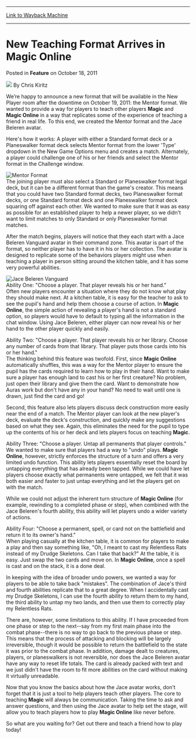 
---
[Link to Wayback Machine](https://web.archive.org/web/20220116113119/https://magic.wizards.com/en/articles/archive/feature/new-teaching-format-arrives-magic-online-2011-10-18)

[_metadata_:author]:- "Chris Kiritz"
[_metadata_:description]:- "We’re happy to announce a new format that will be available in the New Player room after the downtime on October 19, 2011: the Mentor format. We wanted to provide a way for players to teach other players Magic and Magic Online in a way that replicates some of the experience of teaching a friend in real life. To this end, we created the Mentor format and the Jace Beleren"
[_metadata_:generator]:- "Drupal 7 (http://drupal.org)"
[_metadata_:node]:- "688341"
[_metadata_:publish_date]:- "2011-10-18"
[_metadata_:source]:- "div-main-content"
[_metadata_:title]:- "New Teaching Format Arrives in Magic Online"
[_metadata_:wayback_capture_timestamp]:- "2022-01-16 11:31:19"
[_metadata_:wayback_raw_url]:- "https://web.archive.org/web/20220116113119id_/https://magic.wizards.com/en/articles/archive/feature/new-teaching-format-arrives-magic-online-2011-10-18"
[_metadata_:wayback_url]:- "https://magic.wizards.com/en/articles/archive/feature/new-teaching-format-arrives-magic-online-2011-10-18"
---


New Teaching Format Arrives in **Magic Online**
===============================================



 Posted in **Feature**
 on October 18, 2011 






![](https://media.magic.wizards.com/styles/auth_small/public/images/hero/wizardslogo_thumb.jpg)
By Chris Kiritz











We’re happy to announce a new format that will be available in the New Player room after the downtime on October 19, 2011: the Mentor format. We wanted to provide a way for players to teach other players **Magic** and **Magic Online** in a way that replicates some of the experience of teaching a friend in real life. To this end, we created the Mentor format and the Jace Beleren avatar. 

Here's how it works: A player with either a Standard format deck or a Planeswalker format deck selects Mentor format from the lower 'Type' dropdown in the New Game Options menu and creates a match. Alternately, a player could challenge one of his or her friends and select the Mentor format in the Challenge window. 

![Mentor Format ](https://media.magic.wizards.com/image_legacy_migration/mtg/images/digital/magiconline/mentor-game.jpg)  
The joining player must also select a Standard or Planeswalker format legal deck, but it can be a different format than the game's creator. This means that you could have two Standard format decks, two Planeswalker format decks, or one Standard format deck and one Planeswalker format deck squaring off against each other. We wanted to make sure that it was as easy as possible for an established player to help a newer player, so we didn't want to limit matches to only Standard or only Planeswalker format matches. 

After the match begins, players will notice that they each start with a Jace Beleren Vanguard avatar in their command zone. This avatar is part of the format, so neither player has to have it in his or her collection. The avatar is designed to replicate some of the behaviors players might use when teaching a player in person sitting around the kitchen table, and it has some very powerful abilities. 

![Jace Beleren Vanguard](https://media.magic.wizards.com/image_legacy_migration/mtg/images/digital/magiconline/jace-vanguard.jpg)  
Ability One: "Choose a player. That player reveals his or her hand."   
 Often new players encounter a situation where they do not know what play they should make next. At a kitchen table, it is easy for the teacher to ask to see the pupil's hand and help them choose a course of action. In **Magic Online**, the simple action of revealing a player's hand is not a standard option, so players would have to default to typing all the information in the chat window. Using Jace Beleren, either player can now reveal his or her hand to the other player quickly and easily. 

Ability Two: "Choose a player. That player reveals his or her library. Choose any number of cards from that library. That player puts those cards into his or her hand."   
 The thinking behind this feature was twofold. First, since **Magic Online** automatically shuffles, this was a way for the Mentor player to ensure the pupil has the cards required to learn how to play in their hand. Want to make sure a player has enough land to cast his or her first creature? No problem, just open their library and give them the card. Want to demonstrate how Auras work but don't have any in your hand? No need to wait until one is drawn, just find the card and go! 

Second, this feature also lets players discuss deck construction more easily near the end of a match. The Mentor player can look at the new player's deck, evaluate the deck's construction, and quickly make any suggestions based on what they see. Again, this eliminates the need for the pupil to type up the contents of his or her deck and lets players focus on teaching **Magic**. 

Ability Three: "Choose a player. Untap all permanents that player controls."   
 We wanted to make sure that players had a way to "undo" plays. **Magic Online**, however, strictly enforces the structure of a turn and offers a very limited undo function. This ability lets players essentially reset the board by untapping everything that has already been tapped. While we could have let players choose exactly what permanents were untapped, we felt that it was both easier and faster to just untap everything and let the players get on with the match. 

While we could not adjust the inherent turn structure of **Magic Online** (for example, rewinding to a completed phase or step), when combined with the Jace Beleren's fourth ability, this ability will let players undo a wider variety of actions. 

Ability Four: "Choose a permanent, spell, or card not on the battlefield and return it to its owner's hand."   
 When playing casually at the kitchen table, it is common for players to make a play and then say something like, "Oh, I meant to cast my Relentless Rats instead of my Drudge Skeletons. Can I take that back?" At the table, it is easy. Just swap the two cards and move on. In **Magic Online**, once a spell is cast and on the stack, it is a done deal. 

In keeping with the idea of broader undo powers, we wanted a way for players to be able to take back "mistakes". The combination of Jace's third and fourth abilities replicate that to a great degree. When I accidentally cast my Drudge Skeletons, I can use the fourth ability to return them to my hand, the third ability to untap my two lands, and then use them to correctly play my Relentless Rats. 

There are, however, some limitations to this ability. If I have proceeded from one phase or step to the next--say from my first main phase into the combat phase--there is no way to go back to the previous phase or step. This means that the process of attacking and blocking will be largely irreversible, though it would be possible to return the battlefield to the state it was prior to the combat phase. In addition, damage dealt to creatures, players, or planeswalkers is not reversible, nor does the Jace Beleren avatar have any way to reset life totals. The card is already packed with text and we just didn't have the room to fit more abilities on the card without making it virtually unreadable. 

Now that you know the basics about how the Jace avatar works, don't forget that it is just a tool to help players teach other players. The core to teaching **Magic** will always be communication. Taking the time to ask and answer questions, and then using the Jace avatar to help set the stage, will allow you to teach players how to play **Magic Online** like never before. 

So what are you waiting for? Get out there and teach a friend how to play today!







